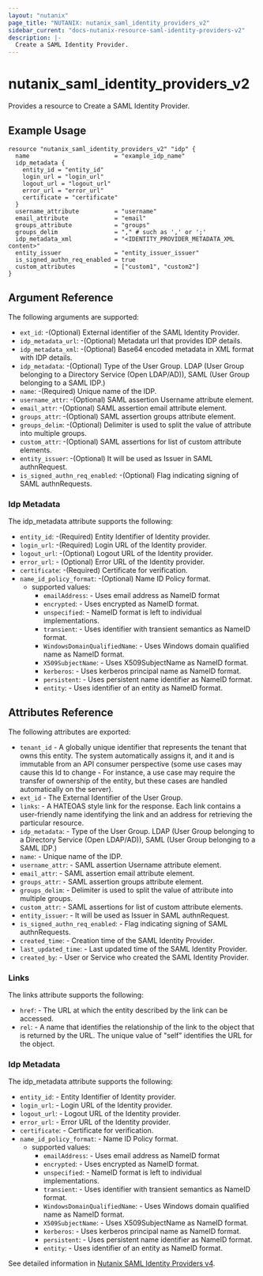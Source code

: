 ```yaml
---
layout: "nutanix"
page_title: "NUTANIX: nutanix_saml_identity_providers_v2"
sidebar_current: "docs-nutanix-resource-saml-identity-providers-v2"
description: |-
  Create a SAML Identity Provider.
---
```


# nutanix_saml_identity_providers_v2

Provides a resource to Create a SAML Identity Provider.

## Example Usage

```hcl
resource "nutanix_saml_identity_providers_v2" "idp" {
  name                        = "example_idp_name"
  idp_metadata {
    entity_id = "entity_id"
    login_url = "login_url"
    logout_url = "logout_url"
    error_url = "error_url"
    certificate = "certificate"
  }
  username_attribute          = "username"
  email_attribute             = "email"
  groups_attribute            = "groups"
  groups_delim                = "," # such as ',' or ';'
  idp_metadata_xml            = "<IDENTITY_PROVIDER_METADATA_XML content>"
  entity_issuer               = "entity_issuer_issuer"
  is_signed_authn_req_enabled = true
  custom_attributes           = ["custom1", "custom2"]
}
```

##  Argument Reference

The following arguments are supported:

* `ext_id`: -(Optional) External identifier of the SAML Identity Provider.
* `idp_metadata_url`: -(Optional) Metadata url that provides IDP details.
* `idp_metadata_xml`: -(Optional) Base64 encoded metadata in XML format with IDP details.
* `idp_metadata`: -(Optional) Type of the User Group. LDAP (User Group belonging to a Directory Service (Open LDAP/AD)),  SAML (User Group belonging to a SAML IDP.)
* `name`: -(Required) Unique name of the IDP.
* `username_attr`: -(Optional) SAML assertion Username attribute element.
* `email_attr`: -(Optional) SAML assertion email attribute element.
* `groups_attr`: -(Optional) SAML assertion groups attribute element.
* `groups_delim`: -(Optional) Delimiter is used to split the value of attribute into multiple groups.
* `custom_attr`: -(Optional) SAML assertions for list of custom attribute elements.
* `entity_issuer`: -(Optional) It will be used as Issuer in SAML authnRequest.
* `is_signed_authn_req_enabled`: -(Optional) Flag indicating signing of SAML authnRequests.

### Idp Metadata

The idp_metadata attribute supports the following:

* `entity_id`: -(Required) Entity Identifier of Identity provider.
* `login_url`: -(Required) Login URL of the Identity provider.
* `logout_url`: -(Optional) Logout URL of the Identity provider.
* `error_url`: - (Optional) Error URL of the Identity provider.
* `certificate`: -(Required) Certificate for verification.
* `name_id_policy_format`: -(Optional) Name ID Policy format.
  * supported values:
    * `emailAddress`: -  Uses email address as NameID format
    * `encrypted`: -  Uses encrypted as NameID format.
    * `unspecified`: -  NameID format is left to individual implementations.
    * `transient`: -  	Uses identifier with transient semantics as NameID format.
    * `WindowsDomainQualifiedName`: -  Uses Windows domain qualified name as NameID format.
    * `X509SubjectName`: -  	Uses X509SubjectName as NameID format.
    * `kerberos`: -  	Uses kerberos principal name as NameID format.
    * `persistent`: -  Uses persistent name identifier as NameID format.
    * `entity`: -  Uses identifier of an entity as NameID format.

## Attributes Reference
The following attributes are exported:

* `tenant_id` - A globally unique identifier that represents the tenant that owns this entity. The system automatically assigns it, and it and is immutable from an API consumer perspective (some use cases may cause this Id to change - For instance, a use case may require the transfer of ownership of the entity, but these cases are handled automatically on the server).
* `ext_id` - The External Identifier of the User Group.
* `links`: - A HATEOAS style link for the response. Each link contains a user-friendly name identifying the link and an address for retrieving the particular resource.
* `idp_metadata`: - Type of the User Group. LDAP (User Group belonging to a Directory Service (Open LDAP/AD)),  SAML (User Group belonging to a SAML IDP.)
* `name`: - Unique name of the IDP.
* `username_attr`: - SAML assertion Username attribute element.
* `email_attr`: - SAML assertion email attribute element.
* `groups_attr`: - SAML assertion groups attribute element.
* `groups_delim`: - Delimiter is used to split the value of attribute into multiple groups.
* `custom_attr`: - SAML assertions for list of custom attribute elements.
* `entity_issuer`: - It will be used as Issuer in SAML authnRequest.
* `is_signed_authn_req_enabled`: - Flag indicating signing of SAML authnRequests.
* `created_time`: - Creation time of the SAML Identity Provider.
* `last_updated_time`: - Last updated time of the SAML Identity Provider.
* `created_by`: - User or Service who created the SAML Identity Provider.


### Links

The links attribute supports the following:

* `href`: - The URL at which the entity described by the link can be accessed.
* `rel`: - A name that identifies the relationship of the link to the object that is returned by the URL. The unique value of "self" identifies the URL for the object.

### Idp Metadata

The idp_metadata attribute supports the following:

* `entity_id`: - Entity Identifier of Identity provider.
* `login_url`: - Login URL of the Identity provider.
* `logout_url`: - Logout URL of the Identity provider.
* `error_url`: - Error URL of the Identity provider.
* `certificate`: - Certificate for verification.
* `name_id_policy_format`: - Name ID Policy format.
  * supported values:
    * `emailAddress`: -  Uses email address as NameID format
    * `encrypted`: -  Uses encrypted as NameID format.
    * `unspecified`: -  NameID format is left to individual implementations.
    * `transient`: -  	Uses identifier with transient semantics as NameID format.
    * `WindowsDomainQualifiedName`: -  Uses Windows domain qualified name as NameID format.
    * `X509SubjectName`: -  	Uses X509SubjectName as NameID format.
    * `kerberos`: -  	Uses kerberos principal name as NameID format.
    * `persistent`: -  Uses persistent name identifier as NameID format.
    * `entity`: -  Uses identifier of an entity as NameID format.

See detailed information in [Nutanix SAML Identity Providers v4](https://developers.nutanix.com/api-reference?namespace=iam&version=v4.0).
